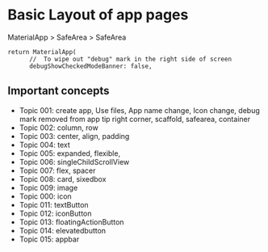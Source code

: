 # Basic Layout of app pages
MaterialApp > SafeArea > SafeArea

```
return MaterialApp(
      //  To wipe out "debug" mark in the right side of screen
      debugShowCheckedModeBanner: false,
```

## Important concepts
 - Topic 001: create app, Use files, App name change, Icon change, debug mark removed from app tip right corner, scaffold, safearea, container
 - Topic 002: column, row
 - Topic 003: center, align, padding
 - Topic 004: text
 - Topic 005: expanded, flexible, 
 - Topic 006: singleChildScrollView
 - Topic 007: flex, spacer
 - Topic 008: card, sixedbox
 - Topic 009: image
 - Topic 000: icon
 - Topic 011: textButton
 - Topic 012: iconButton
 - Topic 013: floatingActionButton
 - Topic 014: elevatedbutton
 - Topic 015: appbar
